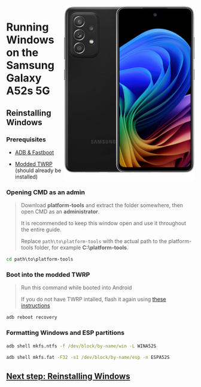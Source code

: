 <img align="right" src="https://github.com/n00b69/woa-a52s/blob/main/a52s.png" width="350" alt="Windows 11 running on a52sxq">

# Running Windows on the Samsung Galaxy A52s 5G

## Reinstalling Windows

### Prerequisites
- [ADB & Fastboot](https://developer.android.com/studio/releases/platform-tools)

- [Modded TWRP](https://github.com/n00b69/woa-a52s/releases/download/Files/a52stwrp.tar) (should already be installed)

### Opening CMD as an admin
> Download **platform-tools** and extract the folder somewhere, then open CMD as an **administrator**.
>
> It is recommended to keep this window open and use it throughout the entire guide.
> 
> Replace `path\to\platform-tools` with the actual path to the platform-tools folder, for example **C:\platform-tools**.
```cmd
cd path\to\platform-tools
```

### Boot into the modded TWRP
> Run this command while booted into Android
>
> If you do not have TWRP intalled, flash it again using [these instructions](1-partition.md#flash-twrp-recovery)
```cmd
adb reboot recovery
```

### Formatting Windows and ESP partitions
```cmd
adb shell mkfs.ntfs -f /dev/block/by-name/win -L WINA52S
```

```cmd
adb shell mkfs.fat -F32 -s1 /dev/block/by-name/esp -n ESPA52S
```

## [Next step: Reinstalling Windows](3-install.md)



